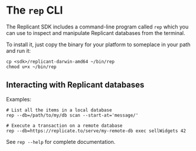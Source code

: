 # The `rep` CLI

The Replicant SDK includes a command-line program called `rep` which you can use to inspect and manipulate
Replicant databases from the terminal.

To install it, just copy the binary for your platform to someplace in your path and run it:

```
cp <sdk>/replicant-darwin-amd64 ~/bin/rep
chmod u+x ~/bin/rep
```

## Interacting with Replicant databases

Examples:

```
# List all the items in a local database
rep --db=/path/to/my/db scan --start-at='message/'

# Execute a transaction on a remote database
rep --db=https://replicate.to/serve/my-remote-db exec sellWidgets 42
```

See `rep --help` for complete documentation.
